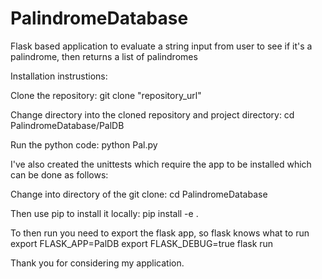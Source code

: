 # PalindromeDatabase
Flask based application to evaluate a string input from user to see if it's a palindrome, then returns a list of palindromes 

Installation instrustions:

Clone the repository:
    git clone "repository_url"

Change directory into the cloned repository and project directory:
    cd PalindromeDatabase/PalDB

Run the python code:
    python Pal.py
 
 
I've also created the unittests which require the app to be installed which can be done as follows:
 
Change into directory of the git clone:
    cd PalindromeDatabase
    
Then use pip to install it locally:
    pip install -e .
    
To then run you need to export the flask app, so flask knows what to run
    export FLASK_APP=PalDB
    export FLASK_DEBUG=true
    flask run
    

Thank you for considering my application.
